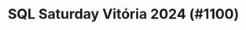 ---
layout: event
title: "SQL Saturday Vitória 2024 (#1100)"
subtitle: ""
tags: ["Vitória", "Brazil", "physical", "2024", "South America"]
thumb: /assets/img/logos/Just_icon_Color_small.png
comments: false
data: SQLSat1100
---